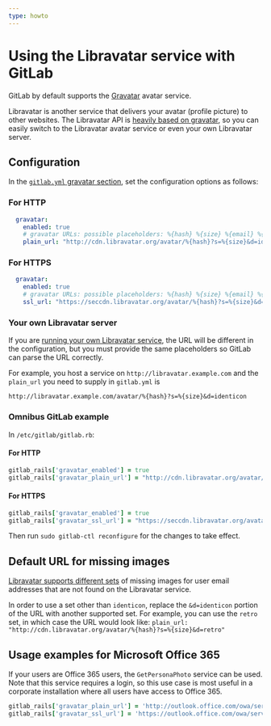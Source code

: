 ```yaml
---
type: howto
---
```


# Using the Libravatar service with GitLab

GitLab by default supports the [Gravatar](https://gravatar.com) avatar service.

Libravatar is another service that delivers your avatar (profile picture) to
other websites. The Libravatar API is
[heavily based on gravatar](https://wiki.libravatar.org/api/), so you can
easily switch to the Libravatar avatar service or even your own Libravatar
server.

## Configuration

In the [`gitlab.yml` gravatar section](https://gitlab.com/gitlab-org/gitlab/blob/672bd3902d86b78d730cea809fce312ec49d39d7/config/gitlab.yml.example#L122), set
the configuration options as follows:

### For HTTP

```yaml
  gravatar:
    enabled: true
    # gravatar URLs: possible placeholders: %{hash} %{size} %{email} %{username}
    plain_url: "http://cdn.libravatar.org/avatar/%{hash}?s=%{size}&d=identicon"
```

### For HTTPS

```yaml
  gravatar:
    enabled: true
    # gravatar URLs: possible placeholders: %{hash} %{size} %{email} %{username}
    ssl_url: "https://seccdn.libravatar.org/avatar/%{hash}?s=%{size}&d=identicon"
```

### Your own Libravatar server

If you are [running your own Libravatar service](https://wiki.libravatar.org/running_your_own/),
the URL will be different in the configuration, but you must provide the same
placeholders so GitLab can parse the URL correctly.

For example, you host a service on `http://libravatar.example.com` and the
`plain_url` you need to supply in `gitlab.yml` is

`http://libravatar.example.com/avatar/%{hash}?s=%{size}&d=identicon`

### Omnibus GitLab example

In `/etc/gitlab/gitlab.rb`:

#### For HTTP

```ruby
gitlab_rails['gravatar_enabled'] = true
gitlab_rails['gravatar_plain_url'] = "http://cdn.libravatar.org/avatar/%{hash}?s=%{size}&d=identicon"
```

#### For HTTPS

```ruby
gitlab_rails['gravatar_enabled'] = true
gitlab_rails['gravatar_ssl_url'] = "https://seccdn.libravatar.org/avatar/%{hash}?s=%{size}&d=identicon"
```

Then run `sudo gitlab-ctl reconfigure` for the changes to take effect.

## Default URL for missing images

[Libravatar supports different sets](https://wiki.libravatar.org/api/) of
missing images for user email addresses that are not found on the Libravatar
service.

In order to use a set other than `identicon`, replace the `&d=identicon`
portion of the URL with another supported set.
For example, you can use the `retro` set, in which case the URL would look like:
`plain_url: "http://cdn.libravatar.org/avatar/%{hash}?s=%{size}&d=retro"`

## Usage examples for Microsoft Office 365

If your users are Office 365 users, the `GetPersonaPhoto` service can be used.
Note that this service requires a login, so this use case is most useful in a
corporate installation where all users have access to Office 365.

```ruby
gitlab_rails['gravatar_plain_url'] = 'http://outlook.office.com/owa/service.svc/s/GetPersonaPhoto?email=%{email}&size=HR120x120'
gitlab_rails['gravatar_ssl_url'] = 'https://outlook.office.com/owa/service.svc/s/GetPersonaPhoto?email=%{email}&size=HR120x120'
```

<!-- ## Troubleshooting

Include any troubleshooting steps that you can foresee. If you know beforehand what issues
one might have when setting this up, or when something is changed, or on upgrading, it's
important to describe those, too. Think of things that may go wrong and include them here.
This is important to minimize requests for support, and to avoid doc comments with
questions that you know someone might ask.

Each scenario can be a third-level heading, e.g. `### Getting error message X`.
If you have none to add when creating a doc, leave this section in place
but commented out to help encourage others to add to it in the future. -->
